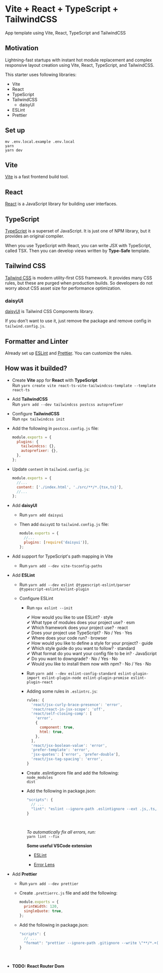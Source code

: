 # Vite + React + TypeScript + TailwindCSS

App template using Vite, React, TypeScript and TailwindCSS

## Motivation

Lightning-fast startups with instant hot module replacement and complex responsive layout creation using Vite, React, TypeScript, and TailwindCSS.

This starter uses following libraries:

- Vite
- React
- TypeScript
- TailwindCSS
  - daisyUI
- ESLint
- Prettier

## Set up

```shell
mv .env.local.example .env.local
yarn
yarn dev
```

## Vite

[Vite](https://vitejs.dev) is a fast frontend build tool.

## React

[React](https://es.reactjs.org) is a JavaScript library for building user interfaces.

## TypeScript

[TypeScript](https://www.typescriptlang.org) is a superset of JavaScript. It is just one of NPM library, but it provides an original compiler.

When you use TypeScript with React, you can write JSX with TypeScript, called TSX. Then you can develop views written by **Type-Safe** template.

## Tailwind CSS

[Tailwind CSS](https://tailwindcss.com) is modern utility-first CSS framework. It provides many CSS rules, but these are purged when production builds. So developers do not worry about CSS asset size for performance optimization.

### daisyUI

[daisyUI](https://daisyui.com/) is Tailwind CSS Components library.

If you don't want to use it, just remove the package and remove config in `tailwind.config.js`.

## Formatter and Linter

Already set up [ESLint](https://eslint.org/) and [Prettier](https://prettier.io/). You can customize the rules.

## How was it builded?

- Create **Vite** app for **React** with **TypeScript**
  </br>
  Run `yarn create vite react-ts-vite-tailwindcss-template --template react-ts`
  </br>
- Add **TailwindCSS**
  </br>
  Run `yarn add --dev tailwindcss postcss autoprefixer`
  </br>
- Configure **TailwindCSS**
  </br>
  Run `npx tailwindcss init`
  </br>
- Add the following in `postcss.config.js` file:
  </br>

  ```js
  module.exports = {
    plugins: {
      tailwindcss: {},
      autoprefixer: {},
    },
  };
  ```

- Update `content` in `tailwind.config.js`:
  </br>

  ```js
  module.exports = {
    //...
    content: ['./index.html', './src/**/*.{tsx,ts}'],
    //...
  };
  ```

- Add **daisyUI**
  </br>

  - Run `yarn add daisyui`
    </br>
  - Then add `daisyUI` to `tailwind.config.js` file:
    </br>

    ```js
    module.exports = {
      //...
      plugins: [require('daisyui')],
    };
    ```

- Add support for TypeScript's path mapping in Vite
  </br>

  - Run `yarn add --dev vite-tsconfig-paths`

- Add **ESLint**
  </br>

  - Run `yarn add --dev eslint @typescript-eslint/parser @typescript-eslint/eslint-plugin`
    </br>

  - Configure ESLint

    - Run `npx eslint --init`

      ✔ How would you like to use ESLint? · style
      </br>
      ✔ What type of modules does your project use? · esm
      </br>
      ✔ Which framework does your project use? · react
      </br>
      ✔ Does your project use TypeScript? · No / Yes · Yes
      </br>
      ✔ Where does your code run? · browser
      </br>
      ✔ How would you like to define a style for your project?
      · guide
      </br>
      ✔ Which style guide do you want to follow? · standard
      </br>
      ✔ What format do you want your config file to be in? · JavaScript
      </br>
      ✔ Do you want to downgrade? · No / Yes · No
      </br>
      ✔ Would you like to install them now with npm? · No / Yes · No
      </br>

    - Run `yarn add --dev eslint-config-standard eslint-plugin-import eslint-plugin-node eslint-plugin-promise eslint-plugin-react`
      </br>

    - Adding some rules in `.eslintrc.js`:

      ```js
      rules: {
        'react/jsx-curly-brace-presence': 'error',
        'react/react-in-jsx-scope': 'off',
        'react/self-closing-comp': [
          'error',
          {
            component: true,
            html: true,
          },
        ],
        'react/jsx-boolean-value': 'error',
        'prefer-template': 'error',
        'jsx-quotes': ['error', 'prefer-double'],
        'react/jsx-tag-spacing': 'error',
      }
      ```

    - Create .eslintignore file and add the following:
      </br>
      `node_modules`
      </br>
      `dist`
      </br>

    - Add the following in package.json:

      ```js
      "scripts": {
        // ...
        "lint": "eslint --ignore-path .eslintignore --ext .js,.ts,.tsx ."
      }
      ```

      </br>

      _To automatically fix all errors, run:_
      </br>
      `yarn lint --fix`

      **Some useful VSCode extension**
      </br>

      - [ESLint](https://marketplace.visualstudio.com/items?itemName=dbaeumer.vscode-eslint)

      - [Error Lens](https://marketplace.visualstudio.com/items?itemName=usernamehw.errorlens)

- Add **Prettier**
  </br>

  - Run `yarn add --dev prettier`
    </br>
  - Create `.prettierrc.js` file and add the following:

    ```js
    module.exports = {
      printWidth: 120,
      singleQuote: true,
    };
    ```

  - Add the following in package.json:

    ```js
    "scripts": {
      // ...
      "format": "prettier --ignore-path .gitignore --write \"**/*.+(js|ts|json)\""
    }
    ```

    </br>

- **TODO: React Router Dom**
